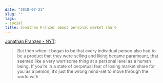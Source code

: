 ```yaml
---
date: "2018-07-31"
slug: ""
tags:
- social
title: Jonathan Franzen about personal market share
---
```



[Jonathan Franzen - NYT](https://www.nytimes.com/2018/06/26/magazine/jonathan-franzen-is-fine-with-all-of-it.html):

> But then when it began to be that every individual person also had to be a product that they were selling and liking became paramount, that seemed like a very worrisome thing at a personal level as a human being. If you’re in a state of perpetual fear of losing market share for you as a person, it’s just the wrong mind-set to move through the world with.
